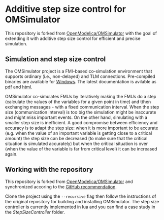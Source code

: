 # Additive step size control for OMSimulator

This repository is forked from [OpenModelica/OMSimulator](https://github.com/OpenModelica/OMSimulator) with the goal of extending it with additive step size control for efficient and precise simulation.

## Simulation and step size control

The OMSimulator project is a FMI-based co-simulation environment that supports ordinary (i.e., non-delayed) and TLM connections. Pre-compiled binaries are available for [Windows](https://test.openmodelica.org/hudson/job/OMSimulator-Windows-GCC/lastSuccessfulBuild/artifact/OMSimulator/install/mingw/OMSimulator-mingw-master.zip). The latest documentation is avilable as [pdf](https://openmodelica.org/doc/OMSimulator/OMSimulator.pdf) and [html](https://openmodelica.org/doc/OMSimulator/html/).

OMSimulator co-simulates FMUs by iteratively making the FMUs do a step (calculate the values of the variables for a given point in time) and tthen exchanging messages - with a fixed communication interval. When the step size (communication interval) is too big the simulation might be inaccurate and might miss important events. On the other hand, simulating with a smaller step size is inefficient. A good compromise between efficiency and accuracy is to adapt the step size: when it is more important to be accurate (e.g. when the value of an important variable is getting close to a critical amount) the step size can be decreased (to make sure that the critical situation is simulated accurately) but when the critical situation is over (when the value of the variable is far from critical level) it can be increased again.


## Working with the repository

This repository is forked from [OpenModelica/OMSimulator](https://github.com/OpenModelica/OMSimulator) and synchronized accoring to the [GitHub recommendation](https://help.github.com/articles/syncing-a-fork/).

Clone the project using the `--recursive` flag then follow the instructions of the original repository for building and installing OMSimulator. The step size controller is currently implemented in lua and you can find a case study in the _StepSizeController_ folder.